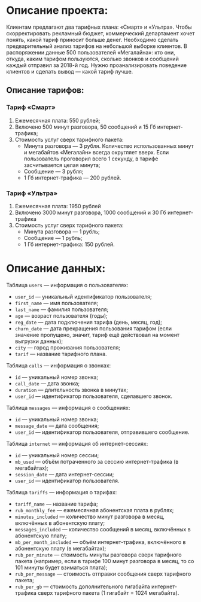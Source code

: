 # Описание проекта:
Клиентам предлагают два тарифных плана: «Смарт» и «Ультра». Чтобы скорректировать рекламный бюджет, коммерческий департамент хочет понять, какой тариф приносит больше денег.
Необходимо сделать предварительный анализ тарифов на небольшой выборке клиентов. В распоряжении данные 500 пользователей «Мегалайна»: кто они, откуда, каким тарифом пользуются, сколько звонков и сообщений каждый отправил за 2018-й год. Нужно проанализировать поведение клиентов и сделать вывод — какой тариф лучше.

## Описание тарифов:

### Тариф «Смарт»
1. Ежемесячная плата: 550 рублей;
2. Включено 500 минут разговора, 50 сообщений и 15 Гб интернет-трафика;
3. Стоимость услуг сверх тарифного пакета:
    * Минута разговора — 3 рубля. Количество использованных минут и мегабайтов «Мегалайн» всегда округляет вверх. Если пользователь проговорил всего 1 секунду, в тарифе засчитывается целая минута;
    * Сообщение — 3 рубля;
    * 1 Гб интернет-трафика — 200 рублей.
    
### Тариф «Ультра»
1. Ежемесячная плата: 1950 рублей
2. Включено 3000 минут разговора, 1000 сообщений и 30 Гб интернет-трафика
3. Стоимость услуг сверх тарифного пакета:
    * Минута разговора — 1 рубль;
    * Сообщение — 1 рубль;
    * 1 Гб интернет-трафика: 150 рублей.
    
# Описание данных:

Таблица `users` — информация о пользователях:
* `user_id` — уникальный идентификатор пользователя;
* `first_name` — имя пользователя;
* `last_name` — фамилия пользователя;
* `age` — возраст пользователя (годы);
* `reg_date` — дата подключения тарифа (день, месяц, год);
* `churn_date` — дата прекращения пользования тарифом (если значение пропущено, значит, тариф ещё действовал на момент выгрузки данных);
* `city` — город проживания пользователя;
* `tarif` — название тарифного плана.

Таблица `calls` — информация о звонках:
* `id` — уникальный номер звонка;
* `call_date` — дата звонка;
* `duration` — длительность звонка в минутах;
* `user_id` — идентификатор пользователя, сделавшего звонок.

Таблица `messages` — информация о сообщениях:
* `id` — уникальный номер звонка;
* `message_date` — дата сообщения;
* `user_id` — идентификатор пользователя, отправившего сообщение.

Таблица `internet` — информация об интернет-сессиях:
* `id` — уникальный номер сессии;
* `mb_used` — объём потраченного за сессию интернет-трафика (в мегабайтах);
* `session_date` — дата интернет-сессии;
* `user_id` — идентификатор пользователя.

Таблица `tariffs` — информация о тарифах:
* `tariff_name` — название тарифа;
* `rub_monthly_fee` — ежемесячная абонентская плата в рублях;
* `minutes_included` — количество минут разговора в месяц, включённых в абонентскую плату;
* `messages_included` — количество сообщений в месяц, включённых в абонентскую плату;
* `mb_per_month_included` — объём интернет-трафика, включённого в абонентскую плату (в мегабайтах);
* `rub_per_minute` — стоимость минуты разговора сверх тарифного пакета (например, если в тарифе 100 минут разговора в месяц, то со 101 минуты будет взиматься плата);
* `rub_per_message` — стоимость отправки сообщения сверх тарифного пакета;
* `rub_per_gb` — стоимость дополнительного гигабайта интернет-трафика сверх тарифного пакета (1 гигабайт = 1024 мегабайта).